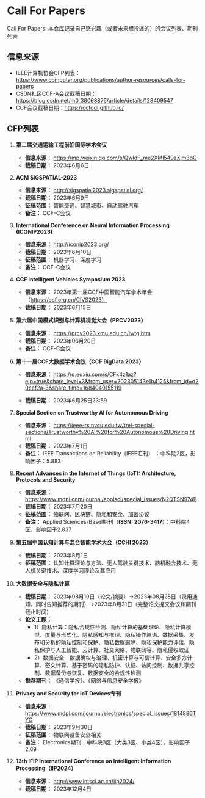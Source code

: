 # Call For Papers
Call For Papers: 本仓库记录自己感兴趣（或者未来想投递的）的会议列表、期刊列表

## 信息来源

- IEEE计算机协会CFP列表：https://www.computer.org/publications/author-resources/calls-for-papers 
- CSDN社区CCF-A会议截稿日期：https://blog.csdn.net/m0_38068876/article/details/128409547
- CCF会议截稿日期：https://ccfddl.github.io/

## CFP列表

1. **第二届交通运输工程前沿国际学术会议**
   - **信息来源：** https://mp.weixin.qq.com/s/QwIdF_me2XMl549aXjm3qQ
   - **截稿日期：** 2023年6月6日
2. **ACM SIGSPATIAL-2023**
   - **信息来源：** http://sigspatial2023.sigspatial.org/
   - **截稿日期：** 2023年6月9日
   - **征稿范围：** 智能交通、智慧城市、自动驾驶汽车
   - **备注：** CCF-C会议
3. **International Conference on Neural Information Processing (ICONIP2023)**
   - **信息来源：** http://iconip2023.org/
   - **截稿日期：** 2023年6月10日
   - **征稿范围：** 机器学习、深度学习
   - **备注：** CCF-C会议
4. **CCF Intelligent Vehicles Symposium 2023**

   - **信息来源：** 2023年第一届CCF中国智能汽车学术年会（https://ccf.org.cn/CIVS2023）
   - **截稿日期：** 2023年6月15日
5. **第六届中国模式识别与计算机视觉大会（PRCV2023）**
   - **信息来源：** https://prcv2023.xmu.edu.cn/lwtg.htm
   - **截稿日期：** 2023年06月20日
   - **备注：** CCF-C会议
6. **第十一届CCF大数据学术会议（CCF BigData 2023）**
   - **信息来源：** https://q.eqxiu.com/s/CFx4z1az?eip=true&share_level=3&from_user=202305143e1b4125&from_id=d20eef2a-3&share_time=1684040155119

   - **截稿日期：** 2023年6月25日23:59
7. **Special Section on Trustworthy AI for Autonomous Driving**

   - **信息来源：** https://ieee-rs.nycu.edu.tw/trel-special-sections/Trustworthy%20AI%20for%20Autonomous%20Driving.html
   - **截稿日期：** 2023年7月1日
   - **备注：** IEEE Transactions on Reliability（IEEE汇刊） ：中科院2区，影响因子：5.883
8. **Recent Advances in the Internet of Things (IoT): Architecture, Protocols and Security**
     - **信息来源：** https://www.mdpi.com/journal/applsci/special_issues/N2QTSN974B
     - **截稿日期：** 2023年7月20日
     - **征稿范围：** 物联网、区块链、隐私和安全、加密协议
     - **备注：** Applied Sciences-Basel期刊（**ISSN: 2076-3417**）：中科院4区，影响因子2.837
9. **第五届中国认知计算与混合智能学术大会（CCHI 2023）**

     - **截稿日期：** 2023年8月1日
     - **征稿范围：** 认知计算理论与方法、无人驾驶关键技术、脑机融合技术、无人机关键技术、深度学习理论及其应用
10. **大数据安全与隐私计算**
     - **截稿日期：** 2023年08月10日（论文/摘要）->2023年08月25日（录用通知，同时告知推荐的期刊）->2023年8月31日（完整论文提交会议和期刊截止时间）
     - **论文主题：** 
       - 1）隐私计算：隐私合规性检测、隐私计算的基础理论、隐私计算模型、度量与形式化、隐私感知与推理、隐私操作原语、数据采集、发布和分析的隐私控制和保护、隐私数据删除、隐私保护能力评估、隐私保护与人工智能、云计算、社交网络、物联网等、隐私侵权取证
       - 2）数据安全：数据确权与治理、机密计算与可信计算、安全多方计算、密文计算、基于密码的隐私防护、认证、访问控制、数据共享控制、数据备份与恢复、数据安全的合规性检测
     - **推荐期刊：** 《通信学报》、《网络与信息安全学报》
11. **Privacy and Security for IoT Devices专刊**

      - **信息来源：** https://www.mdpi.com/journal/electronics/special_issues/1814886TYC
      - **截稿日期：** 2023年9月30日
      - **征稿范围：** 物联网设备安全相关
      - **备注：** Electronics期刊：中科院3区（大类3区、小类4区），影响因子2.69
12. **13th IFIP International Conference on Intelligent Information Processing（IIP2024）**
      - **信息来源：** http://www.intsci.ac.cn/iip2024/
      - **截稿日期：** 2023年12月4日
